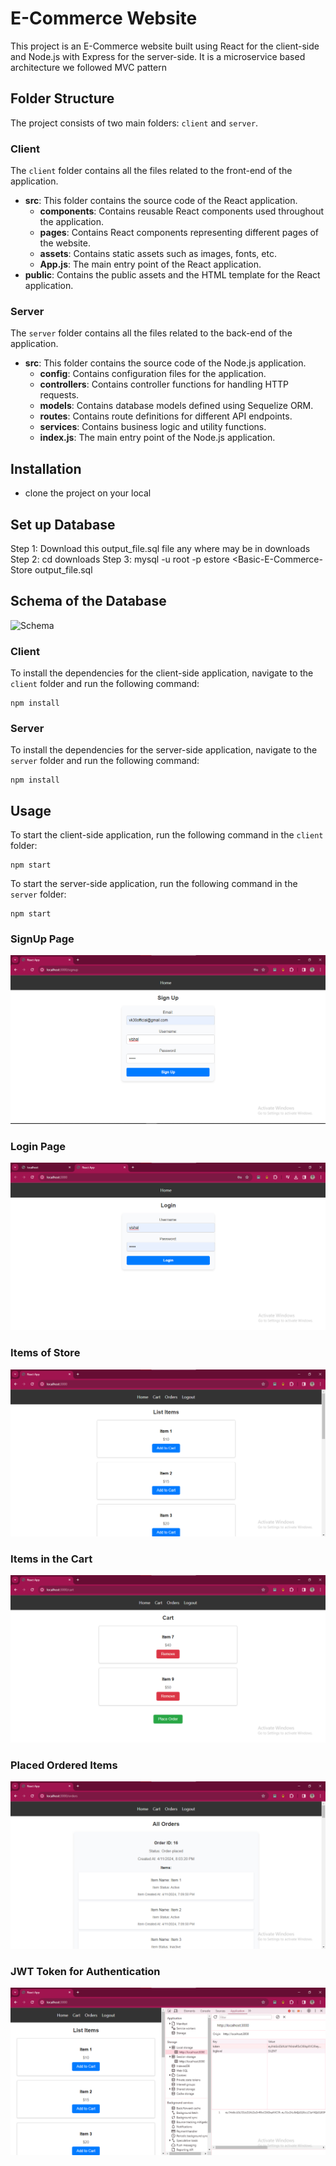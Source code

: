 # E-Commerce Website

This project is an E-Commerce website built using React for the client-side and Node.js with Express for the server-side. It is a microservice based architecture we followed MVC pattern

## Folder Structure

The project consists of two main folders: `client` and `server`.

### Client

The `client` folder contains all the files related to the front-end of the application.

- **src**: This folder contains the source code of the React application.
  - **components**: Contains reusable React components used throughout the application.
  - **pages**: Contains React components representing different pages of the website.
  - **assets**: Contains static assets such as images, fonts, etc.
  - **App.js**: The main entry point of the React application.
- **public**: Contains the public assets and the HTML template for the React application.

### Server

The `server` folder contains all the files related to the back-end of the application.

- **src**: This folder contains the source code of the Node.js application.
  - **config**: Contains configuration files for the application.
  - **controllers**: Contains controller functions for handling HTTP requests.
  - **models**: Contains database models defined using Sequelize ORM.
  - **routes**: Contains route definitions for different API endpoints.
  - **services**: Contains business logic and utility functions.
  - **index.js**: The main entry point of the Node.js application.

## Installation

- clone the project on your local

## Set up Database

Step 1: Download this output_file.sql file any where may be in downloads
Step 2: cd downloads
Step 3: mysql -u root -p estore <Basic-E-Commerce-Store output_file.sql

## Schema of the Database

![Schema](</Basic-E-Commerce-Store/Cart Store/assets/Whole Schema EStore.png>)

### Client

To install the dependencies for the client-side application, navigate to the `client` folder and run the following command:

```
npm install
```

### Server

To install the dependencies for the server-side application, navigate to the `server` folder and run the following command:

```
npm install
```

## Usage

To start the client-side application, run the following command in the `client` folder:

```
npm start
```

To start the server-side application, run the following command in the `server` folder:

```
npm start
```

### SignUp Page

![alt text](assets/signup.png)

### Login Page

![alt text](assets/LogIn%20Page.png)

### Items of Store

![alt text](assets/Items%20List.png)

### Items in the Cart

![alt text](assets/CartItems.png)

### Placed Ordered Items

![alt text](assets/Placed%20ordered.png)

### JWT Token for Authentication

![alt text](assets/Tokencart.png)
